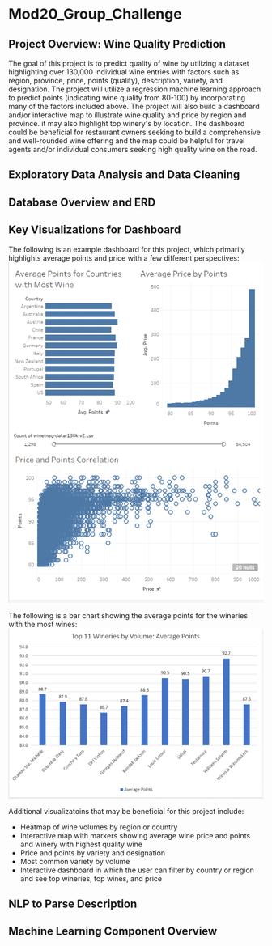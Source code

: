 # Mod20_Group_Challenge

## Project Overview: Wine Quality Prediction
The goal of this project is to predict quality of wine by utilizing a dataset highlighting over 130,000 individual wine entries with factors such as region, province, price, points (quality), description, variety, and designation. The project will utilize a regression machine learning approach to predict points (indicating wine quality from 80-100) by incorporating many of the factors included above. The project will also build a dashboard and/or interactive map to illustrate wine quality and price by region and province. it may also highlight top winery's by location. The dashboard could be beneficial for restaurant owners seeking to build a comprehensive and well-rounded wine offering and the map could be helpful for travel agents and/or individual consumers seeking high quality wine on the road.

## Exploratory Data Analysis and Data Cleaning


## Database Overview and ERD


## Key Visualizations for Dashboard
The following is an example dashboard for this project, which primarily highlights average points and price with a few different perspectives: 
![](/Images/PracticeDashboard.png)


The following is a bar chart showing the average points for the wineries with the most wines:
![](/Images/TopWineriesAvePoints.png)

Additional visualizatoins that may be beneficial for this project include: 
- Heatmap of wine volumes by region or country
- Interactive map with markers showing average wine price and points and winery with highest quality wine
- Price and points by variety and designation
- Most common variety by volume
- Interactive dashboard in which the user can filter by country or region and see top wineries, top wines, and price

## NLP to Parse Description

## Machine Learning Component Overview
